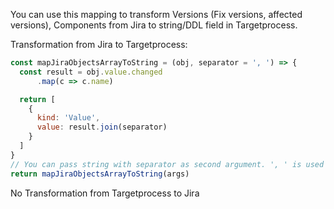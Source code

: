 You can use this mapping to transform Versions (Fix versions, affected versions), Components from Jira to string/DDL field in Targetprocess. 

Transformation from Jira to Targetprocess:

```js
const mapJiraObjectsArrayToString = (obj, separator = ', ') => {
  const result = obj.value.changed
      .map(c => c.name)

  return [
    {
      kind: 'Value',
      value: result.join(separator)
    }
  ]
}
// You can pass string with separator as second argument. ', ' is used as default separator
return mapJiraObjectsArrayToString(args)

```

No Transformation from Targetprocess to Jira
